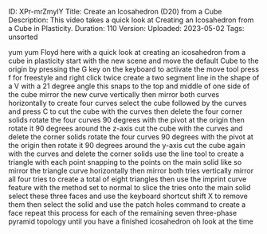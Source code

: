 ID: XPr-mrZmyIY
Title: Create an Icosahedron (D20) from a Cube
Description: This video takes a quick look at Creating an Icosahedron from a Cube in Plasticity.
Duration: 110
Version: 
Uploaded: 2023-05-02
Tags: unsorted

yum yum
Floyd here with a quick look at creating
an icosahedron from a cube in plasticity
start with the new scene and move the
default Cube to the origin by pressing
the G key on the keyboard to activate
the move tool press f for freestyle and
right click twice create a two segment
line in the shape of a V with a 21
degree angle this snaps to the top and
middle of one side of the cube mirror
the new curve vertically then mirror
both curves horizontally to create four
curves select the cube followed by the
curves and press C to cut the cube with
the curves
then delete the four corner solids
rotate the four curves 90 degrees with
the pivot at the origin then rotate it
90 degrees around the z-axis
cut the cube with the curves and delete
the corner solids
rotate the four curves 90 degrees with
the pivot at the origin
then rotate it 90 degrees around the
y-axis
cut the cube again with the curves and
delete the corner solids
use the line tool to create a triangle
with each point snapping to the points
on the main solid like so
mirror the triangle curve horizontally
then mirror both tries vertically
mirror all four tries to create a total
of eight triangles
then use the imprint curve feature
with the method set to normal
to slice the tries onto the main solid
select these three faces and use the
keyboard shortcut shift X to remove them
then select the solid and use the patch
holes command to create a face repeat
this process for each of the remaining
seven three-phase pyramid topology
until you have a finished icosahedron
oh look at the time
